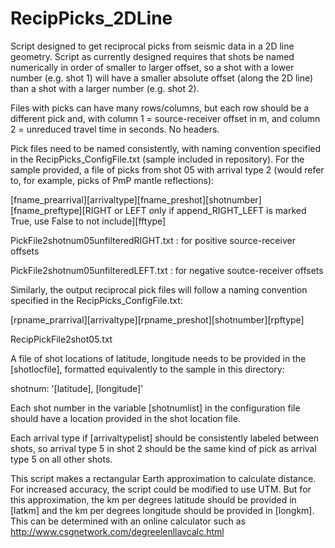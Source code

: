 # RecipPicks_2DLine

Script designed to get reciprocal picks from seismic data in a 2D line geometry. Script as currently designed requires that shots be named numerically in order of smaller to larger offset, so a shot with a lower number (e.g. shot 1) will have a smaller absolute offset (along the 2D line) than a shot with a larger number (e.g. shot 2).

Files with picks can have many rows/columns, but each row should be a different pick and, with column 1 = source-receiver offset in m, and column 2 = unreduced travel time in seconds. No headers. 

Pick files need to be named consistently, with naming convention specified in the RecipPicks_ConfigFile.txt (sample included in repository). For the sample provided, a file of picks from shot 05 with arrival type 2 (would refer to, for example, picks of PmP mantle reflections):

[fname_prearrival][arrivaltype][fname_preshot][shotnumber][fname_preftype][RIGHT or LEFT only if append_RIGHT_LEFT is marked True, use False to not include][fftype]

PickFile2shotnum05unfilteredRIGHT.txt : for positive source-receiver offsets

PickFile2shotnum05unfilteredLEFT.txt : for negative soutce-receiver offsets

Similarly, the output reciprocal pick files will follow a naming convention specified in the RecipPicks_ConfigFile.txt:

[rpname_prarrival][arrivaltype][rpname_preshot][shotnumber][rpftype]

RecipPickFile2shot05.txt

A file of shot locations of latitude, longitude needs to be provided in the [shotlocfile], formatted equivalently to the sample in this directory:

shotnum: '[latitude], [longitude]'

Each shot number in the variable [shotnumlist] in the configuration file should have a location provided in the shot location file. 

Each arrival type if [arrivaltypelist] should be consistently labeled between shots, so arrival type 5 in shot 2 should be the same kind of pick as arrival type 5 on all other shots. 

This script makes a rectangular Earth approximation to calculate distance. For increased accuracy, the script could be modified to use UTM. But for this approximation, the km per degrees latitude should be provided in [latkm] and the km per degrees longitude should be provided in [longkm]. This can be determined with an online calculator such as http://www.csgnetwork.com/degreelenllavcalc.html 
